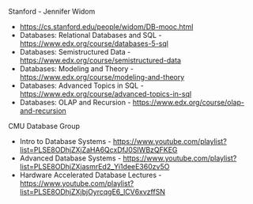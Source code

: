 
Stanford - Jennifer Widom
- https://cs.stanford.edu/people/widom/DB-mooc.html
- Databases: Relational Databases and SQL - https://www.edx.org/course/databases-5-sql
- Databases: Semistructured Data - https://www.edx.org/course/semistructured-data
- Databases: Modeling and Theory - https://www.edx.org/course/modeling-and-theory
- Databases: Advanced Topics in SQL - https://www.edx.org/course/advanced-topics-in-sql
- Databases: OLAP and Recursion - https://www.edx.org/course/olap-and-recursion

CMU Database Group
- Intro to Database Systems - https://www.youtube.com/playlist?list=PLSE8ODhjZXjZaHA6QcxDfJ0SIWBzQFKEG
- Advanced Database Systems - https://www.youtube.com/playlist?list=PLSE8ODhjZXjasmrEd2_Yi1deeE360zv5O
- Hardware Accelerated Database Lectures - https://www.youtube.com/playlist?list=PLSE8ODhjZXjbjOyrcqgE6_lCV6xvzffSN

